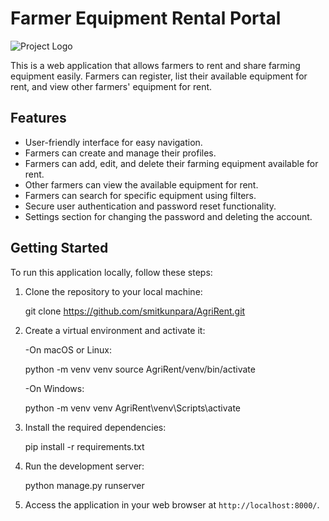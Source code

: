 # Farmer Equipment Rental Portal

![Project Logo](https://imagetolink.com/ib/u7YRfckarR.png)

This is a web application that allows farmers to rent and share farming equipment easily. Farmers can register, list their available equipment for rent, and view other farmers' equipment for rent.

## Features

- User-friendly interface for easy navigation.
- Farmers can create and manage their profiles.
- Farmers can add, edit, and delete their farming equipment available for rent.
- Other farmers can view the available equipment for rent.
- Farmers can search for specific equipment using filters.
- Secure user authentication and password reset functionality.
- Settings section for changing the password and deleting the account.

## Getting Started

To run this application locally, follow these steps:

1. Clone the repository to your local machine:

    git clone https://github.com/smitkunpara/AgriRent.git

2. Create a virtual environment and activate it:

    -On macOS or Linux:

    python -m venv venv
    source AgriRent/venv/bin/activate

    -On Windows:

    python -m venv venv
    AgriRent\venv\Scripts\activate

3. Install the required dependencies:

    pip install -r requirements.txt

4. Run the development server:

    python manage.py runserver

5. Access the application in your web browser at `http://localhost:8000/`.
